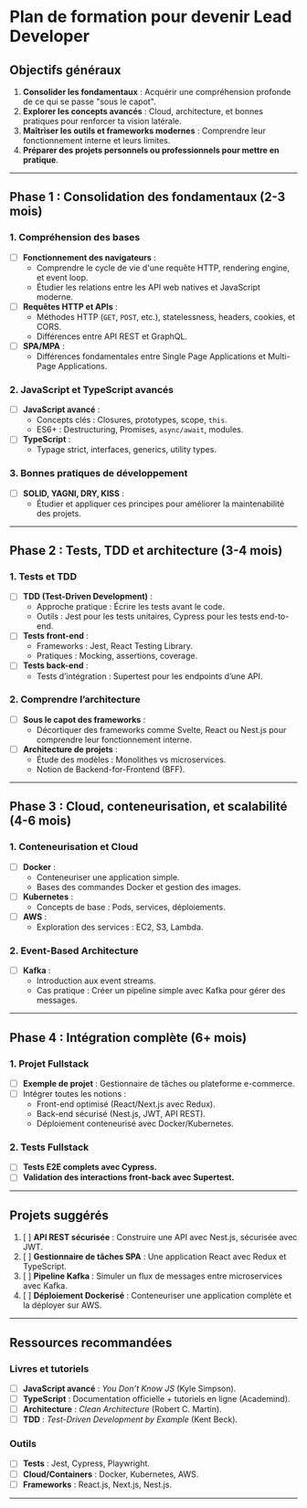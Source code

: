 # Plan de formation pour devenir Lead Developer

## Objectifs généraux
1. **Consolider les fondamentaux** : Acquérir une compréhension profonde de ce qui se passe "sous le capot".
2. **Explorer les concepts avancés** : Cloud, architecture, et bonnes pratiques pour renforcer ta vision latérale.
3. **Maîtriser les outils et frameworks modernes** : Comprendre leur fonctionnement interne et leurs limites.
4. **Préparer des projets personnels ou professionnels pour mettre en pratique**.

---

## Phase 1 : Consolidation des fondamentaux (2-3 mois)

### 1. Compréhension des bases
- [ ] **Fonctionnement des navigateurs** :
  - Comprendre le cycle de vie d'une requête HTTP, rendering engine, et event loop.
  - Étudier les relations entre les API web natives et JavaScript moderne.
- [ ] **Requêtes HTTP et APIs** :
  - Méthodes HTTP (`GET`, `POST`, etc.), statelessness, headers, cookies, et CORS.
  - Différences entre API REST et GraphQL.
- [ ] **SPA/MPA** :
  - Différences fondamentales entre Single Page Applications et Multi-Page Applications.

### 2. JavaScript et TypeScript avancés
- [ ] **JavaScript avancé** :
  - Concepts clés : Closures, prototypes, scope, `this`.
  - ES6+ : Destructuring, Promises, `async/await`, modules.
- [ ] **TypeScript** :
  - Typage strict, interfaces, generics, utility types.

### 3. Bonnes pratiques de développement
- [ ] **SOLID, YAGNI, DRY, KISS** :
  - Étudier et appliquer ces principes pour améliorer la maintenabilité des projets.

---

## Phase 2 : Tests, TDD et architecture (3-4 mois)

### 1. Tests et TDD
- [ ] **TDD (Test-Driven Development)** :
  - Approche pratique : Écrire les tests avant le code.
  - Outils : Jest pour les tests unitaires, Cypress pour les tests end-to-end.
- [ ] **Tests front-end** :
  - Frameworks : Jest, React Testing Library.
  - Pratiques : Mocking, assertions, coverage.
- [ ] **Tests back-end** :
  - Tests d’intégration : Supertest pour les endpoints d’une API.

### 2. Comprendre l’architecture
- [ ] **Sous le capot des frameworks** :
  - Décortiquer des frameworks comme Svelte, React ou Nest.js pour comprendre leur fonctionnement interne.
- [ ] **Architecture de projets** :
  - Étude des modèles : Monolithes vs microservices.
  - Notion de Backend-for-Frontend (BFF).

---

## Phase 3 : Cloud, conteneurisation, et scalabilité (4-6 mois)

### 1. Conteneurisation et Cloud
- [ ] **Docker** :
  - Conteneuriser une application simple.
  - Bases des commandes Docker et gestion des images.
- [ ] **Kubernetes** :
  - Concepts de base : Pods, services, déploiements.
- [ ] **AWS** :
  - Exploration des services : EC2, S3, Lambda.

### 2. Event-Based Architecture
- [ ] **Kafka** :
  - Introduction aux event streams.
  - Cas pratique : Créer un pipeline simple avec Kafka pour gérer des messages.

---

## Phase 4 : Intégration complète (6+ mois)

### 1. Projet Fullstack
- [ ] **Exemple de projet** : Gestionnaire de tâches ou plateforme e-commerce.
- [ ] Intégrer toutes les notions :
  - Front-end optimisé (React/Next.js avec Redux).
  - Back-end sécurisé (Nest.js, JWT, API REST).
  - Déploiement conteneurisé avec Docker/Kubernetes.

### 2. Tests Fullstack
- [ ] **Tests E2E complets avec Cypress.**
- [ ] **Validation des interactions front-back avec Supertest.**

---

## Projets suggérés
1. [ ] **API REST sécurisée** : Construire une API avec Nest.js, sécurisée avec JWT.
2. [ ] **Gestionnaire de tâches SPA** : Une application React avec Redux et TypeScript.
3. [ ] **Pipeline Kafka** : Simuler un flux de messages entre microservices avec Kafka.
4. [ ] **Déploiement Dockerisé** : Conteneuriser une application complète et la déployer sur AWS.

---

## Ressources recommandées
### Livres et tutoriels
- [ ] **JavaScript avancé** : *You Don’t Know JS* (Kyle Simpson).
- [ ] **TypeScript** : Documentation officielle + tutoriels en ligne (Academind).
- [ ] **Architecture** : *Clean Architecture* (Robert C. Martin).
- [ ] **TDD** : *Test-Driven Development by Example* (Kent Beck).

### Outils
- [ ] **Tests** : Jest, Cypress, Playwright.
- [ ] **Cloud/Containers** : Docker, Kubernetes, AWS.
- [ ] **Frameworks** : React.js, Next.js, Nest.js.

---
